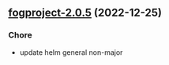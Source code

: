 

## [fogproject-2.0.5](https://github.com/truecharts/charts/compare/fogproject-2.0.4...fogproject-2.0.5) (2022-12-25)

### Chore

- update helm general non-major
  
  